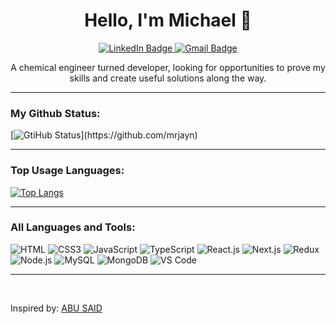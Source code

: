 <h1 align="center">
  Hello, I'm Michael 👋
  <!-- 
    <a href="https://git.io/typing-svg">
      <img src="https://readme-typing-svg.herokuapp.com/?lines=Hello,+There...;My+Name+is+Mike.&center=true&size=30">
    </a>
  -->
</h1>

<center>
    <a href='https://www.linkedin.com/in/michael-jayne/'>
      <img src='https://img.shields.io/badge/LinkedIn-0077B5?style=for-the-badge&logo=linkedin&logoColor=white' alt='LinkedIn Badge'>
    </a>
    <a href='mailto:m63jayne@gmail.com'>
      <img src='https://img.shields.io/badge/Gmail-D14836?style=for-the-badge&logo=gmail&logoColor=white' alt='Gmail Badge'>
    </a>
</center>

<p align="center">A chemical engineer turned developer, looking for opportunities to prove my skills and create useful solutions along the way.</p>

---

### My Github Status:

[![GtiHub Status](https://github-readme-stats.vercel.app/api?username=mrjayn&show_icons=true&include_all_commits=true&theme=apprentice&hide_border=false")](https://github.com/mrjayn)

---

### Top Usage Languages:

[![Top Langs](https://github-readme-stats.vercel.app/api/top-langs/?username=mrjayn&layout=donut&theme=apprentice&langs_count=4)](https://github.com/mrjayn)

---

### All Languages and Tools:

![HTML](https://img.shields.io/badge/HTML5-E34F26?style=flat-square&logo=html5&logoColor=white)
![CSS3](https://img.shields.io/badge/CSS3-1572B6?style=flat-square&logo=css3&logoColor=white)
![JavaScript](https://img.shields.io/badge/JavaScript-F7DF1E?style=flat-square&logo=javascript&logoColor=black)
![TypeScript](https://img.shields.io/badge/TypeScript-007ACC?style=flat-square&logo=typescript&logoColor=white)
![React.js](https://img.shields.io/badge/React.js-0081CB?style=flat-square&logo=react&logoColor=61DAFB)
![Next.js](https://img.shields.io/badge/Next.js-f7f7f7?style=flastic&logo=Next.js&logoColor=000000)
![Redux](https://img.shields.io/badge/Redux-black?style=flastic&logo=Redux&logoColor=764ABC)
![Node.js](https://img.shields.io/badge/Node.js-43853D?style=flat-square&logo=node.js&logoColor=white)
![MySQL](https://img.shields.io/badge/MySQL-005C84?style=flat-square&logo=mysql&logoColor=white)
![MongoDB](https://img.shields.io/badge/MongoDB-F7F7F7?style=flat-square&logo=mongodb&logoColor=49A248)
![VS Code](https://img.shields.io/badge/VSCode-2C2B30?style=flastic&logo=VisualStudioCode&logoColor=007ACC)

---

<br>

Inspired by: [ABU SAID](https://github.com/said7388)

